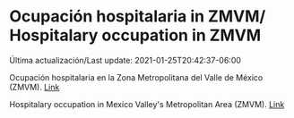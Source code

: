 # Ocupación hospitalaria in ZMVM/ Hospitalary occupation in ZMVM

Última actualización/Last update: 2021-01-25T20:42:37-06:00

Ocupación hospitalaria en la Zona Metropolitana del Valle de México (ZMVM). [Link](https://datos.cdmx.gob.mx/explore/dataset/personas-hospitalizadas-en-hospitales-de-zmvm/table/?sort=fecha)

Hospitalary occupation in Mexico Valley's Metropolitan Area (ZMVM). [Link](https://datos.cdmx.gob.mx/explore/dataset/personas-hospitalizadas-en-hospitales-de-zmvm/table/?sort=fecha)
